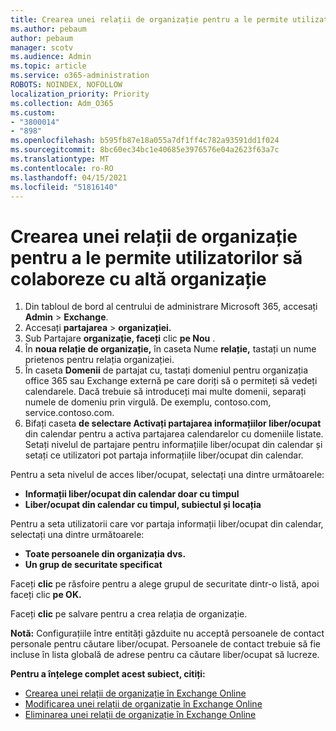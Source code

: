 ```yaml
---
title: Crearea unei relații de organizație pentru a le permite utilizatorilor să colaboreze cu altă organizație
ms.author: pebaum
author: pebaum
manager: scotv
ms.audience: Admin
ms.topic: article
ms.service: o365-administration
ROBOTS: NOINDEX, NOFOLLOW
localization_priority: Priority
ms.collection: Adm_O365
ms.custom:
- "3800014"
- "898"
ms.openlocfilehash: b595fb87e18a055a7df1ff4c782a93591dd1f024
ms.sourcegitcommit: 8bc60ec34bc1e40685e3976576e04a2623f63a7c
ms.translationtype: MT
ms.contentlocale: ro-RO
ms.lasthandoff: 04/15/2021
ms.locfileid: "51816140"
---
```

# <a name="create-an-organization-relationship-to-allow-your-users-to-collaborate-with-another-organization"></a>Crearea unei relații de organizație pentru a le permite utilizatorilor să colaboreze cu altă organizație

1. Din tabloul de bord al centrului de administrare Microsoft 365, accesați **Admin**  >  **Exchange**.
2. Accesați **partajarea**  >  **organizației.**
3. Sub Partajare **organizație, faceți** clic **pe Nou** .
4. În **noua relație de organizație,** în caseta Nume **relație,** tastați un nume prietenos pentru relația organizației.
5. În caseta **Domenii** de partajat cu, tastați domeniul pentru organizația office 365 sau Exchange externă pe care doriți să o permiteți să vedeți calendarele. Dacă trebuie să introduceți mai multe domenii, separați numele de domeniu prin virgulă. De exemplu, contoso.com, service.contoso.com.
6. Bifați caseta **de selectare Activați partajarea informațiilor liber/ocupat** din calendar pentru a activa partajarea calendarelor cu domeniile listate. Setați nivelul de partajare pentru informațiile liber/ocupat din calendar și setați ce utilizatori pot partaja informațiile liber/ocupat din calendar.  

Pentru a seta nivelul de acces liber/ocupat, selectați una dintre următoarele:

- **Informații liber/ocupat din calendar doar cu timpul**
- **Liber/ocupat din calendar cu timpul, subiectul și locația**  

 Pentru a seta utilizatorii care vor partaja informații liber/ocupat din calendar, selectați una dintre următoarele:

- **Toate persoanele din organizația dvs.**
- **Un grup de securitate specificat**  

Faceți **clic** pe răsfoire pentru a alege grupul de securitate dintr-o listă, apoi faceți clic **pe OK.**

Faceți **clic** pe salvare pentru a crea relația de organizație.  

**Notă:** Configurațiile între entități găzduite nu acceptă persoanele de contact personale pentru căutare liber/ocupat. Persoanele de contact trebuie să fie incluse în lista globală de adrese pentru ca căutare liber/ocupat să lucreze.

**Pentru a înțelege complet acest subiect, citiți:**

- [Crearea unei relații de organizație în Exchange Online](https://docs.microsoft.com/exchange/sharing/organization-relationships/create-an-organization-relationship)
- [Modificarea unei relații de organizație în Exchange Online](https://docs.microsoft.com/exchange/sharing/organization-relationships/modify-an-organization-relationship)
- [Eliminarea unei relații de organizație în Exchange Online](https://docs.microsoft.com/exchange/sharing/organization-relationships/remove-an-organization-relationship)

